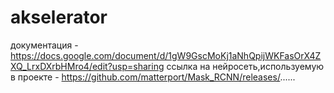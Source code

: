 # akselerator
документация - https://docs.google.com/document/d/1gW9GscMoKj1aNhQpijWKFasOrX4ZXQ_LrxDXrbHMro4/edit?usp=sharing
ссылка на нейросеть,используемую в проекте - https://github.com/matterport/Mask_RCNN/releases/......
